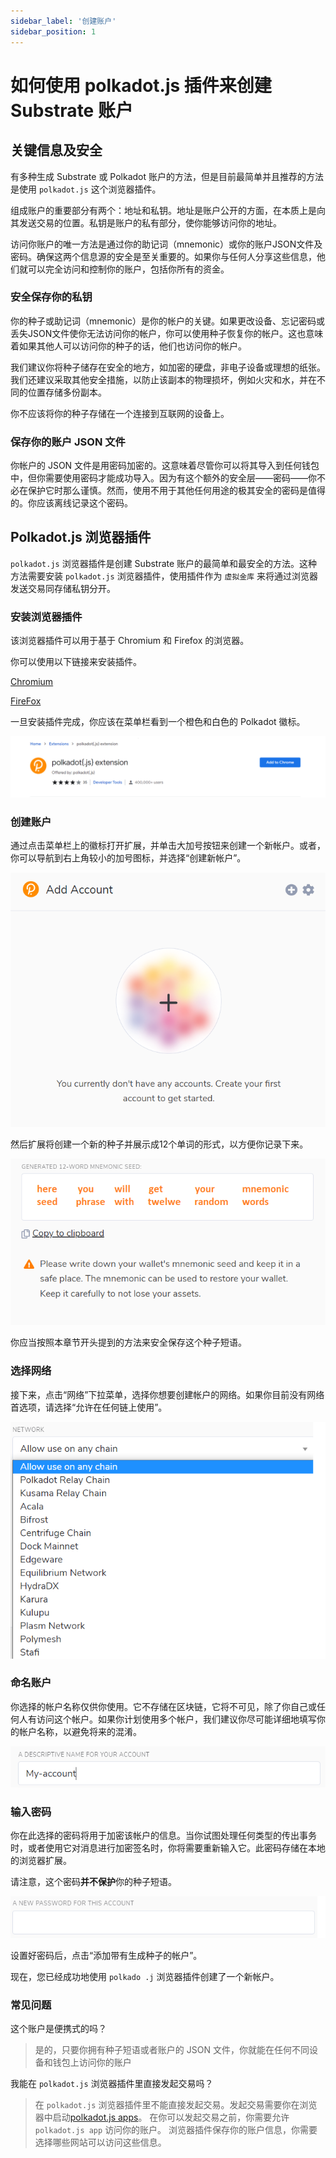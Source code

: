 ```yaml
---
sidebar_label: '创建账户'
sidebar_position: 1
---
```


# 如何使用 polkadot.js 插件来创建 Substrate 账户

## 关键信息及安全

有多种生成 Substrate 或 Polkadot 账户的方法，但是目前最简单并且推荐的方法是使用 `polkadot.js` 这个浏览器插件。

组成账户的重要部分有两个：地址和私钥。地址是账户公开的方面，在本质上是向其发送交易的位置。私钥是账户的私有部分，使你能够访问你的地址。

访问你账户的唯一方法是通过你的助记词（mnemonic）或你的账户JSON文件及密码。确保这两个信息源的安全是至关重要的。如果你与任何人分享这些信息，他们就可以完全访问和控制你的账户，包括你所有的资金。

### 安全保存你的私钥

你的种子或助记词（mnemonic）是你的帐户的关键。如果更改设备、忘记密码或丢失JSON文件使你无法访问你的帐户，你可以使用种子恢复你的帐户。这也意味着如果其他人可以访问你的种子的话，他们也访问你的帐户。

我们建议你将种子储存在安全的地方，如加密的硬盘，非电子设备或理想的纸张。我们还建议采取其他安全措施，以防止该副本的物理损坏，例如火灾和水，并在不同的位置存储多份副本。

你不应该将你的种子存储在一个连接到互联网的设备上。

### 保存你的账户 JSON 文件

你帐户的 JSON 文件是用密码加密的。这意味着尽管你可以将其导入到任何钱包中，但你需要使用密码才能成功导入。因为有这个额外的安全层——密码——你不必在保护它时那么谨慎。然而，使用不用于其他任何用途的极其安全的密码是值得的。你应该离线记录这个密码。

## Polkadot.js 浏览器插件

`polkadot.js` 浏览器插件是创建 Substrate 账户的最简单和最安全的方法。这种方法需要安装 `polkadot.js` 浏览器插件，使用插件作为 `虚拟金库` 来将通过浏览器发送交易同存储私钥分开。

### 安装浏览器插件

该浏览器插件可以用于基于 Chromium 和 Firefox 的浏览器。

你可以使用以下链接来安装插件。

[Chromium](https://chrome.google.com/webstore/detail/polkadot%7Bjs%7D-extension/mopnmbcafieddcagagdcbnhejhlodfdd?hl=en)

[FireFox](https://addons.mozilla.org/en-US/firefox/addon/polkadot-js-extension)

一旦安装插件完成，你应该在菜单栏看到一个橙色和白色的 Polkadot 徽标。

![img alt](./img/create-account-1.png)

### 创建账户

通过点击菜单栏上的徽标打开扩展，并单击大加号按钮来创建一个新帐户。或者，你可以导航到右上角较小的加号图标，并选择“创建新帐户”。

![img alt](./img/create-account-2.png)

然后扩展将创建一个新的种子并展示成12个单词的形式，以方便你记录下来。

![img alt](./img/create-account-3_.png)

你应当按照本章节开头提到的方法来安全保存这个种子短语。

### 选择网络

接下来，点击“网络”下拉菜单，选择你想要创建帐户的网络。如果你目前没有网络首选项，请选择“允许在任何链上使用”。

![img alt](./img/create-account-3.png)

### 命名账户

你选择的帐户名称仅供你使用。它不存储在区块链，它将不可见，除了你自己或任何人有访问这个帐户。如果你计划使用多个帐户，我们建议你尽可能详细地填写你的帐户名称，以避免将来的混淆。

![img alt](./img/create-account-4.png)

### 输入密码

你在此选择的密码将用于加密该帐户的信息。当你试图处理任何类型的传出事务时，或者使用它对消息进行加密签名时，你将需要重新输入它。此密码存储在本地的浏览器扩展。

请注意，这个密码**并不保护**你的种子短语。

![img alt](./img/create-account-5.png)

设置好密码后，点击“添加带有生成种子的帐户”。

现在，您已经成功地使用 `polkado .j` 浏览器插件创建了一个新帐户。

### 常见问题

这个账户是便携式的吗？

> 是的，只要你拥有种子短语或者账户的 JSON 文件，你就能在任何不同设备和钱包上访问你的账户

我能在 `polkadot.js` 浏览器插件里直接发起交易吗？

> 在 `polkadot.js` 浏览器插件里不能直接发起交易。发起交易需要你在浏览器中启动[polkadot.js apps](https://polkadot.js.org/apps/#/explorer)。
> 在你可以发起交易之前，你需要允许 `polkadot.js app` 访问你的账户。
> 浏览器插件保存你的账户信息，你需要选择哪些网站可以访问这些信息。